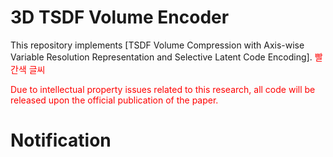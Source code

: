 # 3D TSDF Volume Encoder

This repository implements [TSDF Volume Compression with Axis-wise Variable Resolution Representation and Selective Latent Code Encoding].
<font color="red">빨간색 글씨</font>

<span style="color:red;">Due to intellectual property issues related to this research, all code will be released upon the official publication of the paper.</span>


# Notification


